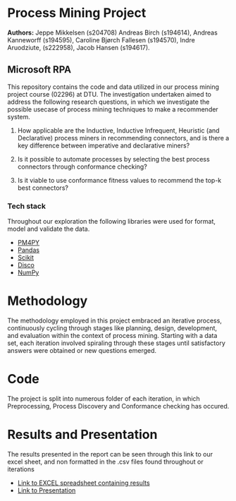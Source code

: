 # Process Mining Project
**Authors:** 
Jeppe Mikkelsen (s204708)
Andreas Birch (s194614), Andreas Kanneworff (s194595), Caroline Bjørch Fallesen (s194570), Indre Aruodziute, (s222958), Jacob Hansen (s194617).

## Microsoft RPA
This repository contains the code and data utilized in our process mining project course (02296) at DTU. The investigation undertaken aimed to address the following research questions, in which we investigate the possible usecase of process mining techniques to make a recommender system.

1. How applicable are the Inductive, Inductive Infrequent, Heuristic (and Declarative) process miners in recommending connectors, and is there a key difference between imperative and declarative miners?

2. Is it possible to automate processes by selecting the best process connectors through conformance checking?

3. Is it viable to use conformance fitness values to recommend the top-k best connectors?

### Tech stack
Throughout our exploration the following libraries were used for format, model and validate the data.

* [PM4PY](https://pm4py.fit.fraunhofer.de/static/assets/api/2.7.8/index.html "PM4PY's Documentation")
* [Pandas]( https://pandas.pydata.org/ "Pandas Documentation")
* [Scikit]( https://scikit-learn.org/stable/ "Scikit Documentation")
* [Disco]( https://fluxicon.com/disco/ "Disco Documentation")
* [NumPy](https://numpy.org/doc/stable/)

# Methodology
The methodology employed in this project embraced an iterative process, continuously cycling through stages like planning, design, development, and evaluation within the context of process mining. Starting with a data set, each iteration involved spiraling through these stages until satisfactory answers were obtained or new questions emerged.

# Code
The project is split into numerous folder of each iteration, in which Preprocessing, Process Discovery and Conformance checking has occured.

# Results and Presentation
The results presented in the report can be seen through this link to our excel sheet, and non formatted in the .csv files found throughout or iterations

* [Link to EXCEL spreadsheet containing results]( https://docs.google.com/spreadsheets/d/18V3lFVie0dO6OG8YbUm-s8kTSMOHeyqJPPJhN3yF09k/edit?fbclid=IwAR2kOv1JjYlCTSiZa9fAjZ33b2LW0O8GP1FuA1l18r5z12_BtgOuIa2zUoc#gid=1245954412 "Results in speadsheet")
* [Link to Presentation](  https://docs.google.com/presentation/d/11HImGyIsfnJkHBCn1U8dQq3ZGVnbOYQ3DKHbt_b829g/edit?fbclid=IwAR0UVaYy2bBXKil__n0kbxzDJG8AYNu8c8DsxmlhPDcXZdxJaTPyjLkkJuU#slide=id.g295ac30c1da_6_81 "Presentation ")

